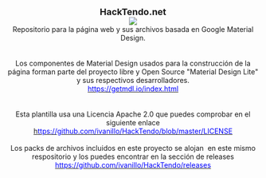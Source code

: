<div style="text-align: center;">
<b><span style="font-size: large;">HackTendo.net</span></b></div>
<div style="text-align: center;">
<div class="separator" style="clear: both; text-align: center;">
<img border="0" data-original-height="900" data-original-width="1600" src="https://1.bp.blogspot.com/-Ckw9fTbfsGQ/XlRxMU4mMAI/AAAAAAAAWcg/659HNEO8MGg2twzkuvOCK0oDDn5XJJS1ACLcBGAsYHQ/s1600/Captura%2Bde%2Bpantalla%2Bde%2B2020-02-25%2B01-57-06.png" /></div>
</div>
<div style="text-align: center;">
Repositorio para la página web y sus archivos basada en Google Material Design.</div>
<div style="text-align: center;">
<br /></div>
<div style="text-align: center;">
<br /></div>
<div style="text-align: center;">
Los componentes de Material Design usados para la construcción de la página forman parte del proyecto libre y Open Source "Material Design Lite" y sus respectivos desarrolladores.<br />
<a href="https://getmdl.io/index.html"><span style="color: blue;">https://getmdl.io/index.html</span></a><br />
<br />
<br />
Esta plantilla usa una Licencia Apache 2.0 que puedes comprobar en el siguiente enlace<br />
<a href="https://github.com/ivanillo/HackTendo/blob/master/LICENSE">h<span style="color: blue;">ttps://github.com/ivanillo/HackTendo/blob/master/LICENSE</span></a><br />
<br />
Los packs de archivos incluidos en este proyecto se alojan&nbsp; en este mismo respositorio y los puedes encontrar en la sección de releases<br />
<a href="https://github.com/ivanillo/HackTendo/releases"><span style="color: blue;">https://github.com/ivanillo/HackTendo/releases</span></a></div>
<div style="text-align: center;">
<br /></div>
